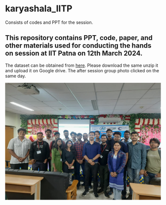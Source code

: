 # karyashala_IITP
Consists of codes and PPT for the session.
## This repository contains PPT, code, paper, and other materials used for conducting the hands on session at IIT Patna on 12th March 2024.
The dataset can be obtained from [here](https://drive.google.com/drive/folders/1KERuRTvUwpB_UJ2is3EoTlQD9c_cTtFT?usp=drive_link). Please download the same unzip it and upload it on Google drive. The after session group photo clicked on the same day.  

![Figure 1](https://github.com/sagardeepdeb/karyashala_IITP/blob/main/group%20photo.jpeg)
